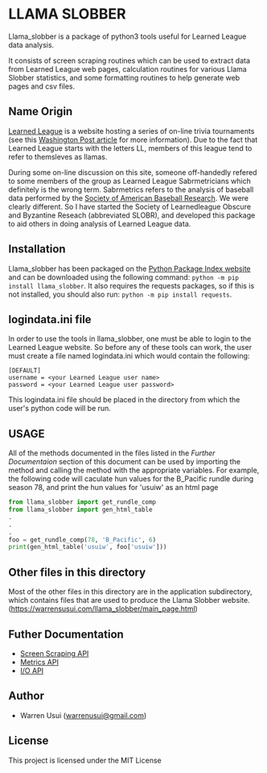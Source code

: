 # LLAMA SLOBBER

Llama_slobber is a package of python3 tools useful for Learned League data analysis.

It consists of screen scraping routines which can be used to extract data from
Learned League web pages, calculation routines for various Llama Slobber
statistics, and some formatting routines to help generate web pages and
csv files.

## Name Origin

[Learned League](http://www.learnedleague.com) is a website hosting a series of on-line trivia tournaments
(see this [Washington Post article](https://www.washingtonpost.com/lifestyle/style/the-coolest-weirdest-internet-community-youll-never-be-able-to-join/2014/08/20/3c3f565e-26eb-11e4-958c-268a320a60ce_story.html?noredirect=on&utm_term=.16ba008490a5) for more information).
Due to the fact that Learned League starts with the letters LL, members of this league tend to refer to themsleves as llamas.

During some on-line discussion on this site, someone off-handedly refered to some members of the group as
Learned League Sabrmetricians which definitely is the wrong term.  Sabrmetrics refers to the analysis of baseball data
performed by the [Society of American Baseball Research](https://sabr.org).  We were clearly different.
So I have started the Society of Learnedleague Obscure and Byzantine Reseach (abbreviated SLOBR), and developed this
package to aid others in doing analysis of Learned League data.

## Installation

Llama_slobber has been packaged on the [Python Package Index website](https://pypi.org) and can be downloaded using the following
command: `python -m pip install llama_slobber`.  It also requires the requests
packages, so if this is not installed, you should also run:
`python -m pip install requests`.

## logindata.ini file

In order to use the tools in llama_slobber, one must be able to login to the Learned League website.  So before any of these
tools can work, the user must create a file named logindata.ini which would contain the following:

```
[DEFAULT]
username = <your Learned League user name>
password = <your Learned League user password>
```

This logindata.ini file should be placed in the directory from which the user's python code will be run.

## USAGE

All of the methods documented in the files listed in the *Further Documentaion*
section of this document can be used by importing the method and calling the
method with the appropriate variables.  For example, the following
code will caculate hun values for the B_Pacific rundle during season 78,
and print the hun values for 'usuiw' as an html page

```python
from llama_slobber import get_rundle_comp
from llama_slobber import gen_html_table
.
.
.
foo = get_rundle_comp(78, 'B_Pacific', 6)
print(gen_html_table('usuiw', foo['usuiw']))
```

## Other files in this directory

Most of the other files in this directory are in the application subdirectory,
which contains files that are used to produce the Llama Slobber website.
(https://warrensusui.com/llama_slobber/main_page.html)

## Futher Documentation

  * [Screen Scraping API](https://github.com/wusui/llama_slobber/blob/master/SCRAPING_API.md)
  * [Metrics API](https://github.com/wusui/llama_slobber/blob/master/METRICS_API.md)
  * [I/O API](https://github.com/wusui/llama_slobber/blob/master/IO_API.md)
 
## Author

  * Warren Usui (warrenusui@gmail.com)

## License

This project is licensed under the MIT License
